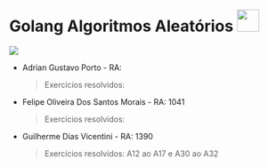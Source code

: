 <h1> Golang Algoritmos Aleatórios <img width="40px" src="https://go.dev/images/go-logo-white.svg"></h1>

![](https://img.shields.io/badge/-ALUNOS-blueviolet?style=for-the-badge)

- Adrian Gustavo Porto - RA:
  > Exercícios resolvidos:  
- Felipe Oliveira Dos Santos Morais - RA: 1041
  > Exercícios resolvidos: 
- Guilherme Dias Vicentini - RA: 1390
  > Exercícios resolvidos: A12 ao A17 e A30 ao A32
